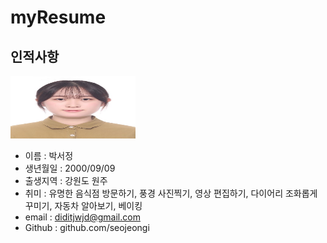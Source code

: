# myResume

## 인적사항

<img src=mypic.jpg width=200 height=100>

* 이름 : 박서정
* 생년월일 : 2000/09/09
* 출생지역 : 강원도 원주
* 취미 : 유명한 음식점 방문하기, 풍경 사진찍기, 영상 편집하기, 다이어리 조화롭게 꾸미기, 자동차 알아보기, 베이킹
* email : diditjwjd@gmail.com
* Github : github.com/seojeongi
